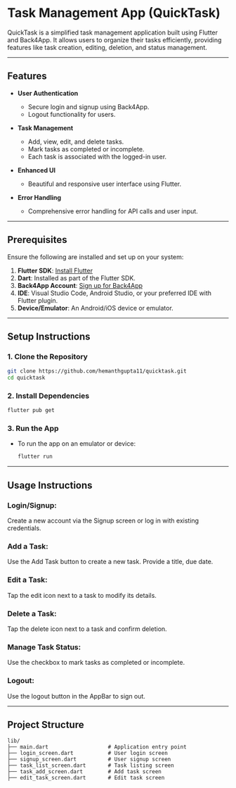 # **Task Management App (QuickTask)**

QuickTask is a simplified task management application built using Flutter and Back4App. It allows users to organize their tasks efficiently, providing features like task creation, editing, deletion, and status management.

---

## **Features**

- **User Authentication**
    - Secure login and signup using Back4App.
    - Logout functionality for users.

- **Task Management**
    - Add, view, edit, and delete tasks.
    - Mark tasks as completed or incomplete.
    - Each task is associated with the logged-in user.

- **Enhanced UI**
    - Beautiful and responsive user interface using Flutter.

- **Error Handling**
    - Comprehensive error handling for API calls and user input.

---

## **Prerequisites**

Ensure the following are installed and set up on your system:

1. **Flutter SDK**: [Install Flutter](https://flutter.dev/docs/get-started/install)
2. **Dart**: Installed as part of the Flutter SDK.
3. **Back4App Account**: [Sign up for Back4App](https://www.back4app.com/)
4. **IDE**: Visual Studio Code, Android Studio, or your preferred IDE with Flutter plugin.
5. **Device/Emulator**: An Android/iOS device or emulator.

---

## **Setup Instructions**

### **1. Clone the Repository**

```bash
git clone https://github.com/hemanthgupta11/quicktask.git
cd quicktask
```
### **2. Install Dependencies**
```bash
flutter pub get
```
### **3. Run the App**
- To run the app on an emulator or device:
   ```bash
   flutter run
   ```
---

## **Usage Instructions**
### **Login/Signup:**

Create a new account via the Signup screen or log in with existing credentials.
### **Add a Task:**

Use the Add Task button to create a new task. Provide a title, due date.
### **Edit a Task:**

Tap the edit icon next to a task to modify its details.
### **Delete a Task:**

Tap the delete icon next to a task and confirm deletion.
### **Manage Task Status:**

Use the checkbox to mark tasks as completed or incomplete.
### **Logout:**

Use the logout button in the AppBar to sign out.

---

## **Project Structure**
```text
lib/
├── main.dart                   # Application entry point
├── login_screen.dart           # User login screen
├── signup_screen.dart          # User signup screen
├── task_list_screen.dart       # Task listing screen
├── task_add_screen.dart        # Add task screen
├── edit_task_screen.dart       # Edit task screen
```


